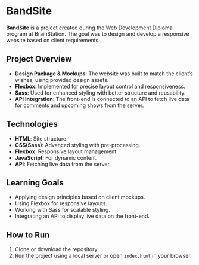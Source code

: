 # BandSite

**BandSite** is a project created during the Web Development Diploma program at BrainStation. The goal was to design and develop a responsive website based on client requirements.

## Project Overview

- **Design Package & Mockups**: The website was built to match the client’s wishes, using provided design assets.
- **Flexbox**: Implemented for precise layout control and responsiveness.
- **Sass**: Used for enhanced styling with better structure and reusability.
- **API Integration**: The front-end is connected to an API to fetch live data for comments and upcoming shows from the server.

## Technologies

- **HTML**: Site structure.
- **CSS(Sass)**: Advanced styling with pre-processing.
- **Flexbox**: Responsive layout management.
- **JavaScript**: For dynamic content.
- **API**: Fetching live data from the server.

## Learning Goals

- Applying design principles based on client mockups.
- Using Flexbox for responsive layouts.
- Working with Sass for scalable styling.
- Integrating an API to display live data on the front-end.

## How to Run

1. Clone or download the repository.
2. Run the project using a local server or open `index.html` in your browser.

